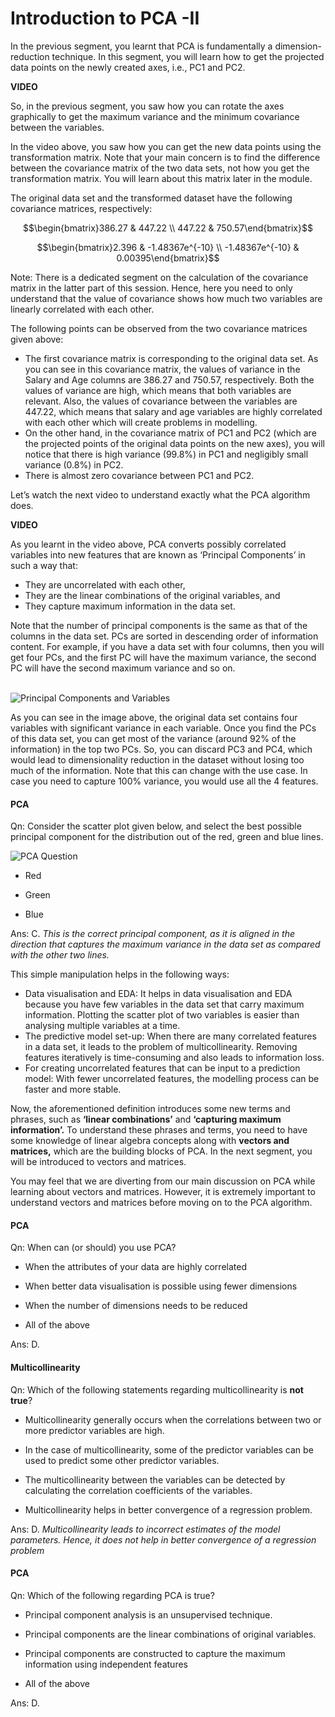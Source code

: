 # Introduction to PCA -II

In the previous segment, you learnt that PCA is fundamentally a dimension-reduction technique. In this segment, you will learn how to get the projected data points on the newly created axes, i.e., PC1 and PC2.

**VIDEO**

So, in the previous segment, you saw how you can rotate the axes graphically to get the maximum variance and the minimum covariance between the variables.

In the video above, you saw how you can get the new data points using the transformation matrix. Note that your main concern is to find the difference between the covariance matrix of the two data sets, not how you get the transformation matrix. You will learn about this matrix later in the module.

The original data set and the transformed dataset have the following covariance matrices, respectively:

$$\begin{bmatrix}386.27 & 447.22 \\ 447.22 & 750.57\end{bmatrix}$$

$$\begin{bmatrix}2.396 & -1.48367e^{-10} \\ -1.48367e^{-10} & 0.00395\end{bmatrix}$$

Note: There is a dedicated segment on the calculation of the covariance matrix in the latter part of this session. Hence, here you need to only understand that the value of covariance shows how much two variables are linearly correlated with each other.

The following points can be observed from the two covariance matrices given above:

-   The first covariance matrix is corresponding to the original data set. As you can see in this covariance matrix, the values of variance in the Salary and Age columns are 386.27 and 750.57, respectively. Both the values of variance are high, which means that both variables are relevant. Also, the values of covariance between the variables are 447.22, which means that salary and age variables are highly correlated with each other which will create problems in modelling.
-   On the other hand, in the covariance matrix of PC1 and PC2 (which are the projected points of the original data points on the new axes), you will notice that there is high variance (99.8%) in PC1 and negligibly small variance (0.8%) in PC2. 
-   There is almost zero covariance between PC1 and PC2.

Let’s watch the next video to understand exactly what the PCA algorithm does.

**VIDEO**

As you learnt in the video above, PCA converts possibly correlated variables into new features that are known as ‘Principal Components’ in such a way that:

-   They are uncorrelated with each other,
-   They are the linear combinations of the original variables, and
-   They capture maximum information in the data set.

Note that the number of principal components is the same as that of the columns in the data set. PCs are sorted in descending order of information content. For example, if you have a data set with four columns, then you will get four PCs, and the first PC will have the maximum variance, the second PC will have the second maximum variance and so on.  
 

![Principal Components and Variables](https://i.ibb.co/HX8PVMY/Principal-Components-and-Variables.png)

As you can see in the image above, the original data set contains four variables with significant variance in each variable. Once you find the PCs of this data set, you can get most of the variance (around 92% of the information) in the top two PCs. So, you can discard PC3 and PC4, which would lead to dimensionality reduction in the dataset without losing too much of the information. Note that this can change with the use case. In case you need to capture 100% variance, you would use all the 4 features.

#### PCA

Qn: Consider the scatter plot given below, and select the best possible principal component for the distribution out of the red, green and blue lines.

![PCA Question](https://i.ibb.co/JmR8vZ4/PCA-Question.png)

- Red

- Green

- Blue

Ans: C. *This is the correct principal component, as it is aligned in the direction that captures the maximum variance in the data set as compared with the other two lines.*

This simple manipulation helps in the following ways:

-   Data visualisation and EDA: It helps in data visualisation and EDA because you have few variables in the data set that carry maximum information. Plotting the scatter plot of two variables is easier than analysing multiple variables at a time.
-   The predictive model set-up: When there are many correlated features in a data set, it leads to the problem of multicollinearity. Removing features iteratively is time-consuming and also leads to information loss.
-   For creating uncorrelated features that can be input to a prediction model: With fewer uncorrelated features, the modelling process can be faster and more stable.

  
Now, the aforementioned definition introduces some new terms and phrases, such as **‘linear combinations’** and **‘capturing maximum information’.** To understand these phrases and terms, you need to have some knowledge of linear algebra concepts along with **vectors and matrices,** which are the building blocks of PCA. In the next segment, you will be introduced to vectors and matrices.

You may feel that we are diverting from our main discussion on PCA while learning about vectors and matrices. However, it is extremely important to understand vectors and matrices before moving on to the PCA algorithm. 

#### PCA

Qn: When can (or should) you use PCA?

- When the attributes of your data are highly correlated

- When better data visualisation is possible using fewer dimensions

- When the number of dimensions needs to be reduced

- All of the above

Ans: D.

#### Multicollinearity

Qn: Which of the following statements regarding multicollinearity is **not true**?

- Multicollinearity generally occurs when the correlations between two or more predictor variables are high.

- In the case of multicollinearity, some of the predictor variables can be used to predict some other predictor variables.

- The multicollinearity between the variables can be detected by calculating the correlation coefficients of the variables. 

- Multicollinearity helps in better convergence of a regression problem.

Ans: D. *Multicollinearity leads to incorrect estimates of the model parameters. Hence, it does not help in better convergence of a regression problem*

#### PCA

Qn: Which of the following regarding PCA is true?

- Principal component analysis is an unsupervised technique.

- Principal components are the linear combinations of original variables.

- Principal components are constructed to capture the maximum information using independent features

- All of the above

Ans: D.